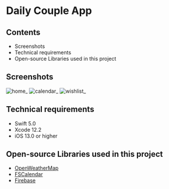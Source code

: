 # Daily Couple App


## Contents

* Screenshots
* Technical requirements
* Open-source Libraries used in this project

## Screenshots

![home_](https://user-images.githubusercontent.com/54879476/111485773-421eb280-877a-11eb-95f6-3a81e65deb36.png)
![calendar_](https://user-images.githubusercontent.com/54879476/111485797-477bfd00-877a-11eb-870d-0a1b4d25ead7.png)
![wishlist_](https://user-images.githubusercontent.com/54879476/111485803-4945c080-877a-11eb-873d-1c6387b11c28.png)

## Technical requirements

- Swift 5.0
- Xcode 12.2
- iOS 13.0 or higher

## Open-source Libraries used in this project

- [OpenWeatherMap](https://openweathermap.org/)
- [FSCalendar](https://github.com/WenchaoD/FSCalendar)
- [Firebase](https://firebase.google.com/)
